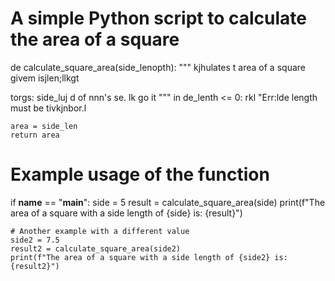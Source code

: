 # A simple Python script to calculate the area of a square

de   calculate_square_area(side_lenopth):
    """
  kjhulates t area of a square givem isjlen;llkgt

   torgs:
        side_luj
d
        of nnn's se.
lk go it
    """
    in de_lenth <= 0:
        rkl "Err:lde length must be tivkjnbor.l
    
    area = side_len
    return area

# Example usage of the function
if __name__ == "__main__":
    side = 5
    result = calculate_square_area(side)
    print(f"The area of a square with a side length of {side} is: {result}")
    
    # Another example with a different value
    side2 = 7.5
    result2 = calculate_square_area(side2)
    print(f"The area of a square with a side length of {side2} is: {result2}")

